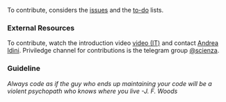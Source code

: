 To contribute, considers the [issues](https://github.com/AndreaIdini/Schroedinger/issues) and the [to-do](https://github.com/AndreaIdini/Schroedinger/projects) lists.
### External Resources
To contribute, watch the introduction video [video \(IT\)](https://www.youtube.com/watch?v=KH8xd0TKkz4)
and contact [Andrea Idini](mailto:andrea.idini@gmail.com).
Priviledge channel for contributions is the telegram group [@scienza](https://t.me/Scienza).
### Guideline
*Always code as if the guy who ends up maintaining your code will be a violent psychopath who knows where you live*
*-J. F. Woods*
